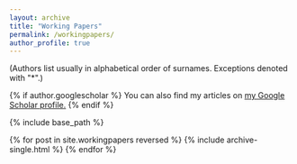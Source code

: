 ```yaml
---
layout: archive
title: "Working Papers"
permalink: /workingpapers/
author_profile: true
---
```

(Authors list usually in alphabetical order of surnames. Exceptions denoted with "*".)

{% if author.googlescholar %}
  You can also find my articles on <u><a href="{{author.googlescholar}}">my Google Scholar profile</a>.</u>
{% endif %}

{% include base_path %}

{% for post in site.workingpapers reversed %}
  {% include archive-single.html %}
{% endfor %}
